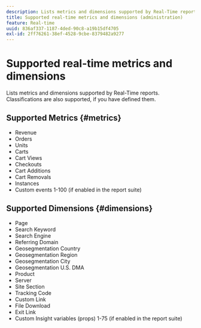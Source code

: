 ```yaml
---
description: Lists metrics and dimensions supported by Real-Time reports. Classifications are also supported, if you have defined them.
title: Supported real-time metrics and dimensions (administration)
feature: Real-time
uuid: 836af337-1187-4ded-90c8-a19b15df4705
exl-id: 2ff76261-38ef-4528-9cbe-8379482a9277
---
```

# Supported real-time metrics and dimensions

Lists metrics and dimensions supported by Real-Time reports. Classifications are also supported, if you have defined them.

## Supported Metrics {#metrics}

* Revenue 
* Orders 
* Units 
* Carts 
* Cart Views 
* Checkouts 
* Cart Additions 
* Cart Removals 
* Instances 
* Custom events 1-100 (if enabled in the report suite)

## Supported Dimensions {#dimensions}

* Page 
* Search Keyword 
* Search Engine 
* Referring Domain 
* Geosegmentation Country 
* Geosegmentation Region 
* Geosegmentation City 
* Geosegmentation U.S. DMA 
* Product 
* Server 
* Site Section 
* Tracking Code 
* Custom Link 
* File Download 
* Exit Link 
* Custom Insight variables (props) 1-75 (if enabled in the report suite)
